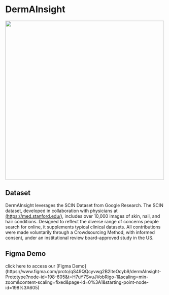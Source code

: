 # DermAInsight

<img src='UI:UX/Logo_v3_draw_final_logo_circle (1).png'
  width= 500>

<h2>Dataset</h2>

DermAInsight leverages the SCIN Dataset from Google Research.
The SCIN dataset, developed in collaboration with physicians at [(https://med.stanford.edu/)](https://med.stanford.edu/), includes over 10,000 images of skin, nail, and hair conditions. Designed to reflect the diverse range of concerns people search for online, it supplements typical clinical datasets. All contributions were made voluntarily through a Crowdsourcing Method, with informed consent, under an institutional review board-approved study in the US.


<h2>Figma Demo</h2>
click here to access our [Figma Demo](https://www.figma.com/proto/qS49QQcyvwg2B2IteOcyb9/dermAInsight-Prototype?node-id=198-605&t=H7uY7SvuJVobRigo-1&scaling=min-zoom&content-scaling=fixed&page-id=0%3A1&starting-point-node-id=198%3A605)





